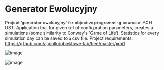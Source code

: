 # Generator Ewolucyjny 
Project 'generator ewolucyjny' for objective programming course at AGH UST. Application that for given set of configuration parameters, creates a simulations (some similarity to Conway's 'Game of Life'). Statistics for every simulation day can be saved to a csv file. Project requirements: https://github.com/apohllo/obiektowe-lab/tree/master/proj1

![image](https://user-images.githubusercontent.com/46354460/221827894-7827d708-a1b6-4fb5-b29f-7b40838a4515.png)

![image](https://user-images.githubusercontent.com/46354460/221827969-74f1cc43-0635-4ef1-b892-4f5c51e668fd.png)






